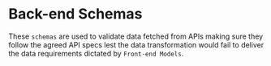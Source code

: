 # Back-end Schemas

These `schemas` are used to validate data fetched from APIs making sure they follow the agreed API
specs lest the data transformation would fail to deliver the data requirements dictated by
`Front-end Models`.

